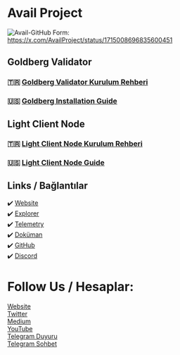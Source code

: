 # Avail Project

![Avail-GitHub](https://github.com/AnatolianTeam/AvailProject/assets/102043225/b563145a-153b-4a1b-9e4c-54ebb58f305c)
Form: https://x.com/AvailProject/status/1715008696835600451

## Goldberg Validator 
### 🇹🇷 [Goldberg Validator Kurulum Rehberi](https://github.com/AnatolianTeam/AvailProject/blob/main/Validator.md)
### 🇺🇸 [Goldberg Installation Guide](https://github.com/AnatolianTeam/AvailProject/blob/main/Validator-English.md)

## Light Client Node
### 🇹🇷 [Light Client Node Kurulum Rehberi](https://github.com/AnatolianTeam/AvailProject/blob/main/LightNode.md)
### 🇺🇸 [Light Client Node Guide ](https://github.com/AnatolianTeam/AvailProject/blob/main/LightNode-English.md)

## Links / Bağlantılar
 ✔️ [Website](https://www.availproject.org/)<br>
 ✔️ [Explorer](https://goldberg.avail.tools/#/explorer)<br>
 ✔️ [Telemetry](https://telemetry.avail.tools/#list/0x6f09966420b2608d1947ccfb0f2a362450d1fc7fd902c29b67c906eaa965a7ae)<br>
 ✔️ [Doküman](https://docs.availproject.org/)<br>
 ✔️ [GitHub](https://github.com/availproject)<br>
 ✔️ [Discord](https://discord.gg/TUVbtZMMpz)<br>
 

# Follow Us / Hesaplar:

[Website](https://anatolianteam.com)<br>
[Twitter](https://twitter.com/anatolianteam)<br>
[Medium](https://medium.com/@anatolianteam)<br>
[YouTube](https://www.youtube.com/@anatolianteam)<br>
[Telegram Duyuru](https://t.me/AnatolianTeamduyuru)<br>
[Telegram Sohbet](https://t.me/AnatolianTeam)
